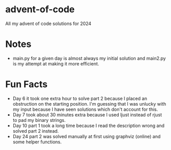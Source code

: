# advent-of-code
All my advent of code solutions for 2024

# Notes
- main.py for a given day is almost always my initial solution and main2.py is my attempt at making it more efficient.

# Fun Facts
- Day 6 it took one extra hour to solve part 2 because I placed an obstruction on the starting position. I'm guessing that I was unlucky with my input because I have seen solutions which don't account for this.
- Day 7 took about 30 minutes extra because I used ljust instead of rjust to pad my binary strings.
- Day 10 part 1 took a long time because I read the description wrong and solved part 2 instead.
- Day 24 part 2 was solved manually at first using graphviz (online) and some helper functions.